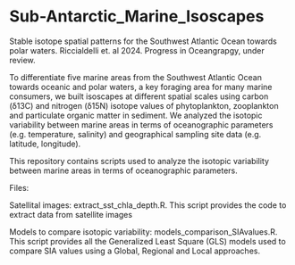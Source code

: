 # Sub-Antarctic_Marine_Isoscapes
Stable isotope spatial patterns for the Southwest Atlantic Ocean towards polar waters. Riccialdelli et. al 2024. Progress in Oceangrapgy, under review.

To differentiate five marine areas from the Southwest Atlantic Ocean towards oceanic and polar waters, a key foraging area for many marine consumers, we built isoscapes at different spatial scales using carbon (δ13C) and nitrogen (δ15N) isotope values of phytoplankton, zooplankton and particulate organic matter in sediment. We analyzed the isotopic variability between marine areas in terms of oceanographic parameters (e.g. temperature, salinity) and geographical sampling site data (e.g. latitude, longitude).

This repository contains scripts used to analyze the isotopic variability between marine areas in terms of oceanographic parameters.

Files:

Satellital images: extract_sst_chla_depth.R. This script provides the code to extract data from satellite images 

Models to compare isotopic variability: models_comparison_SIAvalues.R. This script provides all the Generalized Least Square (GLS) models used to compare SIA values using a Global, Regional and Local approaches.

